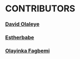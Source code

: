 # CONTRIBUTORS

### [David Olaleye](https://github.com/pisces2802)
### [Estherbabe](https://github.com/estherbabe2)
### [Olayinka Fagbemi](https://github.com/ola-ykay)

